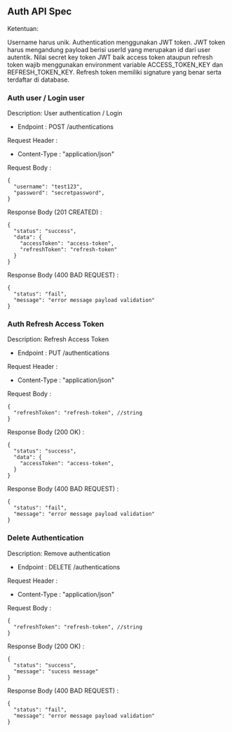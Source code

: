 ## Auth API Spec

Ketentuan:

Username harus unik.
Authentication menggunakan JWT token.
JWT token harus mengandung payload berisi userId yang merupakan id dari user autentik.
Nilai secret key token JWT baik access token ataupun refresh token wajib menggunakan environment variable ACCESS_TOKEN_KEY dan REFRESH_TOKEN_KEY.
Refresh token memiliki signature yang benar serta terdaftar di database.

### Auth user / Login user

Description: User authentication / Login

- Endpoint : POST /authentications

Request Header :

- Content-Type : "application/json"

Request Body :

```
{
  "username": "test123",
  "password": "secretpassword",
}
```

Response Body (201 CREATED) :

```
{
  "status": "success",
  "data": {
    "accessToken": "access-token",
    "refreshToken": "refresh-token"
  }
}
```

Response Body (400 BAD REQUEST) :

```
{
  "status": "fail",
  "message": "error message payload validation"
}
```

### Auth Refresh Access Token

Description: Refresh Access Token

- Endpoint : PUT /authentications

Request Header :

- Content-Type : "application/json"

Request Body :

```
{
  "refreshToken": "refresh-token", //string
}
```

Response Body (200 OK) :

```
{
  "status": "success",
  "data": {
    "accessToken": "access-token",
  }
}
```

Response Body (400 BAD REQUEST) :

```
{
  "status": "fail",
  "message": "error message payload validation"
}
```

### Delete Authentication

Description: Remove authentication

- Endpoint : DELETE /authentications

Request Header :

- Content-Type : "application/json"

Request Body :

```
{
  "refreshToken": "refresh-token", //string
}
```

Response Body (200 OK) :

```
{
  "status": "success",
  "message": "sucess message"
}
```

Response Body (400 BAD REQUEST) :

```
{
  "status": "fail",
  "message": "error message payload validation"
}
```

